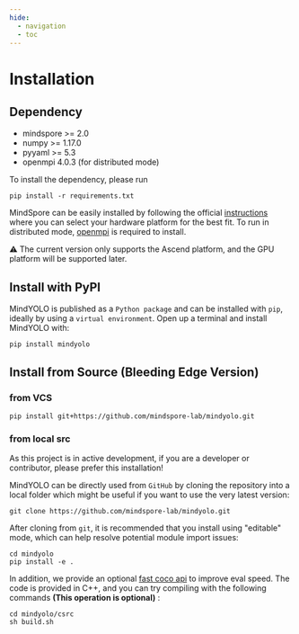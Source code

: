 ```yaml
---
hide:
  - navigation
  - toc
---
```


# Installation

## Dependency

- mindspore >= 2.0
- numpy >= 1.17.0
- pyyaml >= 5.3
- openmpi 4.0.3 (for distributed mode)

To install the dependency, please run

```shell
pip install -r requirements.txt
```

MindSpore can be easily installed by following the official [instructions](https://www.mindspore.cn/install) where you can select your hardware platform for the best fit. To run in distributed mode, [openmpi](https://www.open-mpi.org/software/ompi/v4.0/) is required to install.

⚠️ The current version only supports the Ascend platform, and the GPU platform will be supported later.


## Install with PyPI

MindYOLO is published as a `Python package` and can be installed with `pip`, ideally by using a `virtual environment`. Open up a terminal and install MindYOLO with:

```shell
pip install mindyolo
```

## Install from Source (Bleeding Edge Version)

### from VCS

```shell
pip install git+https://github.com/mindspore-lab/mindyolo.git
```

### from local src

As this project is in active development, if you are a developer or contributor, please prefer this installation!

MindYOLO can be directly used from `GitHub` by cloning the repository into a local folder which might be useful if you want to use the very latest version:

```shell
git clone https://github.com/mindspore-lab/mindyolo.git
```

After cloning from `git`, it is recommended that you install using "editable" mode, which can help resolve potential module import issues:

```shell
cd mindyolo
pip install -e .
```

In addition, we provide an optional [fast coco api](https://github.com/facebookresearch/detectron2/blob/main/detectron2/evaluation/fast_eval_api.py) to improve eval speed. The code is provided in C++, and you can try compiling with the following commands **(This operation is optional)** :

```shell
cd mindyolo/csrc
sh build.sh
```
